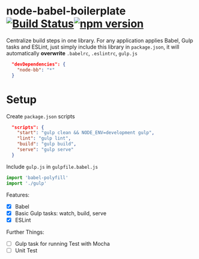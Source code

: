 # node-babel-boilerplate [![Build Status](https://travis-ci.org/crashbell/node-bb.svg?branch=master)](https://travis-ci.org/crashbell/node-bb)[![npm version](https://badge.fury.io/js/node-bb.svg)](https://badge.fury.io/js/node-bb)

Centralize build steps in one library. For any application applies Babel, Gulp tasks and ESLint, just simply include this library in `package.json`, it will automatically __overwrite__ `.babelrc`, `.eslintrc`, `gulp.js`

```json
  "devDependencies": {
    "node-bb": "*"
  }
```

# Setup

Create `package.json` scripts
```json
  "scripts": {
    "start": "gulp clean && NODE_ENV=development gulp",
    "lint": "gulp lint",
    "build": "gulp build",
    "serve": "gulp serve"
  }
```

Include `gulp.js` in `gulpfile.babel.js`

```js
import 'babel-polyfill'
import './gulp'
```

Features:
- [x] Babel
- [x] Basic Gulp tasks: watch, build, serve
- [x] ESLint

Further Things:
- [ ] Gulp task for running Test with Mocha
- [ ] Unit Test
